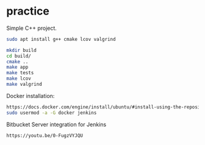 # practice

Simple C++ project.
```bash
sudo apt install g++ cmake lcov valgrind
```

```bash
mkdir build
cd build/
cmake ..
make app
make tests
make lcov
make valgrind
```

Docker installation:
```bash
https://docs.docker.com/engine/install/ubuntu/#install-using-the-repository
sudo usermod -a -G docker jenkins
```

Bitbucket Server integration for Jenkins
```bash
https://youtu.be/0-FugzVYJQU
```
